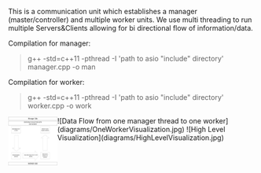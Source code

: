 




This is a communication unit which establishes a manager (master/controller)
and multiple worker units. We use multi threading to run multiple Servers&Clients
allowing for bi directional flow of information/data.



Compilation for manager:
> g++ -std=c++11 -pthread -I 'path to asio "include" directory' manager.cpp -o man

Compilation for worker:
> g++ -std=c++11 -pthread -I 'path to asio "include" directory' worker.cpp -o work

<img align="left" width="100" height="100" src="diagrams/OneWorkerVisualization.jpg">
![Data Flow from one manager thread to one worker](diagrams/OneWorkerVisualization.jpg)
![High Level Visualization](diagrams/HighLevelVisualization.jpg)
